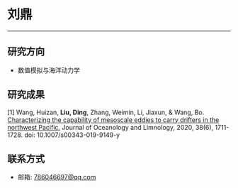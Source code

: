 # 刘鼎
---
## 研究方向
* 数值模拟与海洋动力学

## 研究成果
[1] Wang, Huizan, **Liu, Ding**, Zhang, Weimin, Li, Jiaxun, & Wang, Bo. [Characterizing the capability of mesoscale eddies to carry drifters in the northwest Pacific.](../assets/papers/Wang-2020-Characterizing-the-capability-of-mes.pdf) Journal of Oceanology and Limnology, 2020, 38(6), 1711-1728. doi: 10.1007/s00343-019-9149-y

## 联系方式
* 邮箱: 786046697@qq.com
